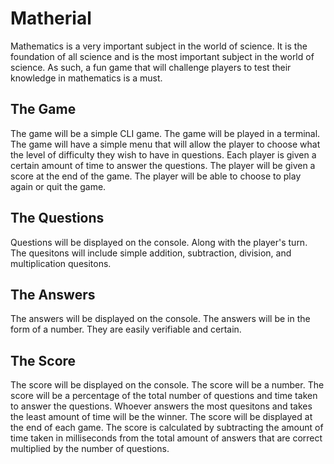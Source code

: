 # Matherial
Mathematics is a very important subject in the world of science. It is the foundation of all science and is the most important subject in the world of science. As such, a fun game that will challenge players to test their knowledge in mathematics is a must. 
## The Game
The game will be a simple CLI game. The game will be played in a terminal. The game will have a simple menu that will allow the player to choose what the level of difficulty they wish to have in questions. Each player is given a certain amount of time to answer the questions. The player will be given a score at the end of the game. The player will be able to choose to play again or quit the game.
## The Questions
Questions will be displayed on the console. Along with the player's turn. The quesitons will include simple addition, subtraction, division, and multiplication quesitons.
## The Answers
The answers will be displayed on the console. The answers will be in the form of a number. They are easily verifiable and certain.
## The Score
The score will be displayed on the console. The score will be a number. The score will be a percentage of the total number of questions and time taken to answer the questions. Whoever answers the most quesitons and takes the least amount of time will be the winner. The score will be displayed at the end of each game. The score is calculated by subtracting the amount of time taken in milliseconds from the total amount of answers that are correct multiplied by the number of questions.